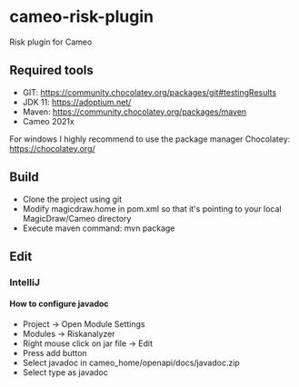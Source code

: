 # cameo-risk-plugin
Risk plugin for Cameo

## Required tools
* GIT: https://community.chocolatey.org/packages/git#testingResults
* JDK 11: https://adoptium.net/
* Maven: https://community.chocolatey.org/packages/maven
* Cameo 2021x

For windows I highly recommend to use the package manager Chocolatey: https://chocolatey.org/

## Build 

* Clone the project using git
* Modify magicdraw.home in pom.xml so that it's pointing to your local MagicDraw/Cameo directory
* Execute maven command: mvn package

## Edit

### IntelliJ

#### How to configure javadoc

* Project -> Open Module Settings
* Modules -> Riskanalyzer
* Right mouse click on jar file -> Edit 
* Press add button
* Select javadoc in cameo_home/openapi/docs/javadoc.zip
* Select type as javadoc


